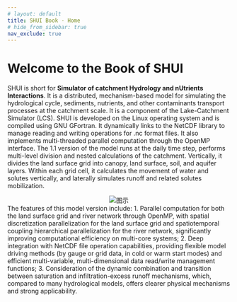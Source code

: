 ```yaml
---
# layout: default
title: SHUI Book - Home
# hide_from_sidebar: true 
nav_exclude: true 
---
```


<div class="justify-text" markdown="1">

# Welcome to the Book of SHUI

SHUI is short for **Simulator of catchment Hydrology and nUtrients Interactions**. It is a distributed, mechanism-based model for simulating the hydrological cycle, sediments, nutrients, and other contaminants transport processes at the catchment scale. It is a component of the Lake-Catchment Simulator (LCS). SHUI is developed on the Linux operating system and is compiled using GNU GFortran. It dynamically links to the NetCDF library to manage reading and writing operations for .nc format files. It also implements multi-threaded parallel computation through the OpenMP interface. The 1.1 version of the model runs at the daily time step, performs multi-level division and nested calculations of the catchment. Vertically, it divides the land surface grid into canopy, land surface, soil, and aquifer layers. Within each grid cell, it calculates the movement of water and solutes vertically, and laterally simulates runoff and related solutes mobilization. 
</div>

<div style="text-align: center;">
    <img src="{{ '/assets/images/SHUI.png' | relative_url }}" 
         alt="图示" 
         style="max-width: 90%;">
</div>

<div class="justify-text" markdown="1"> 
The features of this model version include: 
1. Parallel computation for both the land surface grid and river network through OpenMP, with spatial discretization parallelization for the land surface grid and spatiotemporal coupling hierarchical parallelization for the river network, significantly improving computational efficiency on multi-core systems; 
2. Deep integration with NetCDF file operation capabilities, providing flexible model driving methods (by gauge or grid data, in cold or warm start modes) and efficient multi-variable, multi-dimensional data read/write management functions; 
3. Consideration of the dynamic combination and transition between saturation and infiltration-excess runoff mechanisms, which, compared to many hydrological models, offers clearer physical mechanisms and strong applicability.
</div>